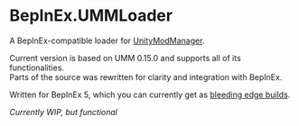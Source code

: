 # BepInEx.UMMLoader

A BepInEx-compatible loader for [UnityModManager](https://github.com/newman55/unity-mod-manager).

Current version is based on UMM 0.15.0 and supports all of its functionalities.  
Parts of the source was rewritten for clarity and integration with BepInEx.

Written for BepInEx 5, which you can currently get as [bleeding edge builds](http://bepisbuilds.dyn.mk/bepinex_be).

*Currently WIP, but functional*